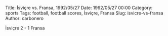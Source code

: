 Title: İsviçre vs. Fransa, 1992/05/27
Date: 1992/05/27 00:00
Category: sports
Tags: football, football scores, İsviçre, Fransa
Slug: isvicre-vs-fransa
Author: carbonero


İsviçre 2 - 1 Fransa
